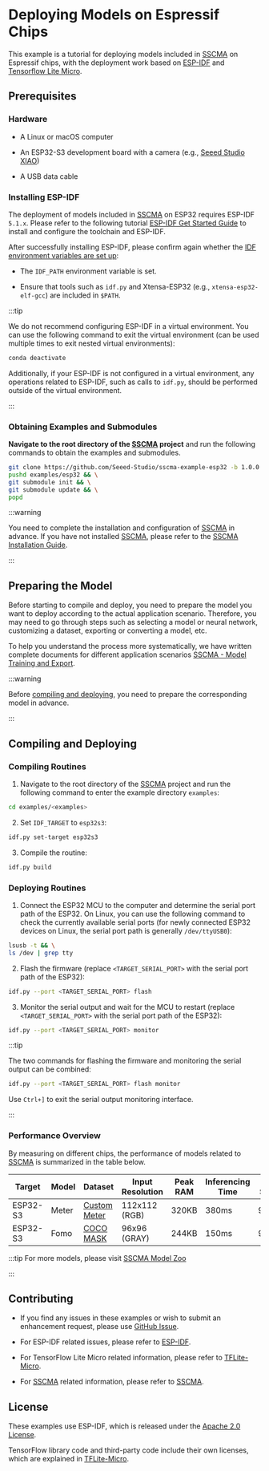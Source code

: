 # Deploying Models on Espressif Chips

This example is a tutorial for deploying models included in [SSCMA](https://github.com/Seeed-Studio/ModelAssistant) on Espressif chips, with the deployment work based on [ESP-IDF](https://github.com/espressif/esp-idf) and [Tensorflow Lite Micro](https://github.com/tensorflow/tflite-micro).

## Prerequisites

### Hardware

- A Linux or macOS computer

- An ESP32-S3 development board with a camera (e.g., [Seeed Studio XIAO](https://www.seeedstudio.com/XIAO-ESP32S3-Sense-p-5639.html))

- A USB data cable

### Installing ESP-IDF

The deployment of models included in [SSCMA](https://github.com/Seeed-Studio/ModelAssistant) on ESP32 requires ESP-IDF `5.1.x`. Please refer to the following tutorial [ESP-IDF Get Started Guide](https://docs.espressif.com/projects/esp-idf/en/latest/get-started/index.html) to install and configure the toolchain and ESP-IDF.

After successfully installing ESP-IDF, please confirm again whether the [IDF environment variables are set up](https://docs.espressif.com/projects/esp-idf/en/latest/get-started/index.html#step-4-set-up-the-environment-variables):

- The `IDF_PATH` environment variable is set.

- Ensure that tools such as `idf.py` and Xtensa-ESP32 (e.g., `xtensa-esp32-elf-gcc`) are included in `$PATH`.

:::tip

We do not recommend configuring ESP-IDF in a virtual environment. You can use the following command to exit the virtual environment (can be used multiple times to exit nested virtual environments):

```sh
conda deactivate
```

Additionally, if your ESP-IDF is not configured in a virtual environment, any operations related to ESP-IDF, such as calls to `idf.py`, should be performed outside of the virtual environment.

:::

### Obtaining Examples and Submodules

**Navigate to the root directory of the [SSCMA](https://github.com/Seeed-Studio/ModelAssistant) project** and run the following commands to obtain the examples and submodules.

```sh
git clone https://github.com/Seeed-Studio/sscma-example-esp32 -b 1.0.0 examples/esp32 && \
pushd examples/esp32 && \
git submodule init && \
git submodule update && \
popd
```

:::warning

You need to complete the installation and configuration of [SSCMA](https://github.com/Seeed-Studio/ModelAssistant) in advance. If you have not installed [SSCMA](https://github.com/Seeed-Studio/ModelAssistant), please refer to the [SSCMA Installation Guide](../../introduction/installation).

:::

## Preparing the Model

Before starting to compile and deploy, you need to prepare the model you want to deploy according to the actual application scenario. Therefore, you may need to go through steps such as selecting a model or neural network, customizing a dataset, exporting or converting a model, etc.

To help you understand the process more systematically, we have written complete documents for different application scenarios [SSCMA - Model Training and Export](../training/overview.md).

:::warning

Before [compiling and deploying](#compiling-and-deploying), you need to prepare the corresponding model in advance.

:::

## Compiling and Deploying

### Compiling Routines

1. Navigate to the root directory of the [SSCMA](https://github.com/Seeed-Studio/ModelAssistant) project and run the following command to enter the example directory `examples`:

```sh
cd examples/<examples>
```

2. Set `IDF_TARGET` to `esp32s3`:

```sh
idf.py set-target esp32s3
```

3. Compile the routine:

```sh
idf.py build
```

### Deploying Routines

1. Connect the ESP32 MCU to the computer and determine the serial port path of the ESP32. On Linux, you can use the following command to check the currently available serial ports (for newly connected ESP32 devices on Linux, the serial port path is generally `/dev/ttyUSB0`):

```sh
lsusb -t && \
ls /dev | grep tty
```

2. Flash the firmware (replace `<TARGET_SERIAL_PORT>` with the serial port path of the ESP32):

```sh
idf.py --port <TARGET_SERIAL_PORT> flash
```

3. Monitor the serial output and wait for the MCU to restart (replace `<TARGET_SERIAL_PORT>` with the serial port path of the ESP32):

```sh
idf.py --port <TARGET_SERIAL_PORT> monitor
```

:::tip

The two commands for flashing the firmware and monitoring the serial output can be combined:

```sh
idf.py --port <TARGET_SERIAL_PORT> flash monitor
```

Use `Ctrl+]` to exit the serial output monitoring interface.

:::

### Performance Overview

By measuring on different chips, the performance of models related to [SSCMA](https://github.com/Seeed-Studio/ModelAssistant) is summarized in the table below.

| Target | Model | Dataset | Input Resolution | Peak RAM | Inferencing Time | F1 Score | Link |
|--|--|--|--|--|--|--|--|
| ESP32-S3 | Meter | [Custom Meter](https://files.seeedstudio.com/sscma/datasets/meter.zip) | 112x112 (RGB) | 320KB | 380ms | 97% | [pfld_meter_int8.tflite](https://github.com/Seeed-Studio/ModelAssistant/releases/tag/model_zoo) |
| ESP32-S3 | Fomo | [COCO MASK](https://files.seeedstudio.com/sscma/datasets/coco_mask.zip) | 96x96 (GRAY) | 244KB | 150ms | 99.5% | [fomo_mask_int8.tflite](https://github.com/Seeed-Studio/ModelAssistant/releases/tag/model_zoo) |

:::tip
For more models, please visit [SSCMA Model Zoo](https://github.com/Seeed-Studio/sscma-model-zoo)

:::

## Contributing

- If you find any issues in these examples or wish to submit an enhancement request, please use [GitHub Issue](https://github.com/Seeed-Studio/ModelAssistant).

- For ESP-IDF related issues, please refer to [ESP-IDF](https://github.com/espressif/esp-idf).

- For TensorFlow Lite Micro related information, please refer to [TFLite-Micro](https://github.com/tensorflow/tflite-micro).

- For [SSCMA](https://github.com/Seeed-Studio/ModelAssistant) related information, please refer to [SSCMA](https://github.com/Seeed-Studio/ModelAssistant).

## License

These examples use ESP-IDF, which is released under the [Apache 2.0 License](https://github.com/espressif/esp-idf/blob/master/LICENSE).

TensorFlow library code and third-party code include their own licenses, which are explained in [TFLite-Micro](https://github.com/tensorflow/tflite-micro).
